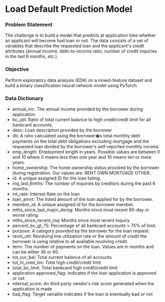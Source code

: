 # Load Default Prediction Model

### Problem Statement
The challenge is to build a model that predicts at application time whether an applicant will become bad loan or not. The data consists of a set of variables that describe the requested loan and the applicant's credit attributes (annual income, debt-to-income ratio, number of credit inquiries in the last 6 months, etc.).

### Objective
Perform exploratory data analysis (EDA) on a mixed-feature dataset and build a binary classification neural network model using PyTorch.

### Data Dictionary
- annual_inc: The annual income provided by the borrower during application.
- bc_util: Ratio of total current balance to high credit/credit limit for all bankcard accounts.
- desc: Loan description provided by the borrower
- dti: A ratio calculated using the borrower�s total monthly debt payments on the total debt obligations excluding mortgage and the requested loan divided by the borrower's self-reported monthly income.
- emp_length: Employment length in years. Possible values are between 0 and 10 where 0 means less than one year and 10 means ten or more years.
- home_ownership: The home ownership status provided by the borrower during registration. Our values are: RENT OWN MORTGAGE OTHER.
- id: A unique assigned ID for the loan listing.
- inq_last_6mths: The number of inquiries by creditors during the past 6 months.
- int_rate: Interest Rate on the loan
- loan_amnt: The listed amount of the loan applied for by the borrower.
- member_id: A unique assigned Id for the borrower member.
- mths_since_last_major_derog: Months since most recent 90-day or worse rating
- mths_since_recent_inq: Months since most recent inquiry.
- percent_bc_gt_75: Percentage of all bankcard accounts > 75% of limit.
- purpose: A category provided by the borrower for the loan request.
- revol_util: Revolving line utilization rate or the amount of credit the borrower is using relative to all available revolving credit.
- term: The number of payments on the loan. Values are in months and can be either 36 or 60.
- tot_cur_bal: Total current balance of all accounts
- tot_hi_cred_lim: Total high credit/credit limit
- total_bc_limit: Total bankcard high credit/credit limit
- application approved_flag: Indicates if the loan application is approved or not
- internal_score: An third party vendor's risk score generated when the application is made
- bad_flag: Target variable indicates if the loan is eventually bad or not
